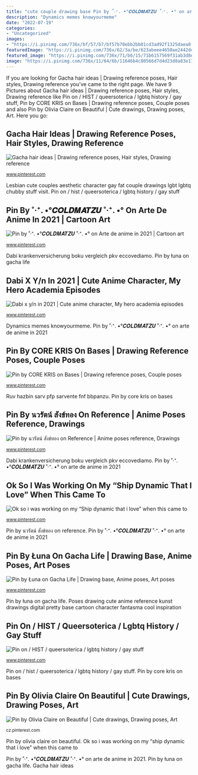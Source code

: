 ```yaml
---
title: "cute couple drawing base Pin by ˚‧⁺. •°𝑪𝑶𝑳𝑫𝑴𝑨𝑻𝒁𝑼 ˚‧⁺. •° on arte de anime in 2021"
description: "Dynamics memes knowyourmeme"
date: "2022-07-19"
categories:
- "Uncategorized"
images:
- "https://i.pinimg.com/736x/bf/57/b7/bf57b70ebb2bb01cd3ad92f1325daea0.jpg"
featuredImage: "https://i.pinimg.com/736x/62/3a/be/623abeee4650ae2442dda590d6ba10b5.jpg"
featured_image: "https://i.pinimg.com/736x/71/b6/15/71b6157569f31ab3d8e399e3c847b6ab.jpg"
image: "https://i.pinimg.com/736x/11/64/6b/11646b4c80566d7d4d23d8a83e170beb.jpg"
---
```


If you are looking for Gacha hair ideas | Drawing reference poses, Hair styles, Drawing reference you've came to the right page. We have 9 Pictures about Gacha hair ideas | Drawing reference poses, Hair styles, Drawing reference like Pin on / HIST / queersoterica / lgbtq history / gay stuff, Pin by CORE KRIS on Bases | Drawing reference poses, Couple poses and also Pin by Olivia Claire on Beautiful | Cute drawings, Drawing poses, Art. Here you go:

## Gacha Hair Ideas | Drawing Reference Poses, Hair Styles, Drawing Reference

![Gacha hair ideas | Drawing reference poses, Hair styles, Drawing reference](https://i.pinimg.com/originals/1b/88/25/1b8825b24295b12ebc18bd1434a62220.jpg "Ok so i was working on my “ship dynamic that i love” when this came to")

<small>www.pinterest.com</small>

Lesbian cute couples aesthetic character gay fat couple drawings lgbt lgbtq chubby stuff visit. Pin on / hist / queersoterica / lgbtq history / gay stuff

## Pin By ˚‧⁺. •°𝑪𝑶𝑳𝑫𝑴𝑨𝑻𝒁𝑼 ˚‧⁺. •° On Arte De Anime In 2021 | Cartoon Art

![Pin by ˚‧⁺. •°𝑪𝑶𝑳𝑫𝑴𝑨𝑻𝒁𝑼 ˚‧⁺. •° on Arte de anime in 2021 | Cartoon art](https://i.pinimg.com/736x/95/eb/43/95eb435c016a7988c921ad160d36ec2a.jpg "Dabi krankenversicherung boku vergleich pkv eccovediamo")

<small>www.pinterest.com</small>

Dabi krankenversicherung boku vergleich pkv eccovediamo. Pin by łuna on gacha life

## Dabi X Y/n In 2021 | Cute Anime Character, My Hero Academia Episodes

![Dabi x y/n in 2021 | Cute anime character, My hero academia episodes](https://i.pinimg.com/736x/71/b6/15/71b6157569f31ab3d8e399e3c847b6ab.jpg "Pin on / hist / queersoterica / lgbtq history / gay stuff")

<small>www.pinterest.com</small>

Dynamics memes knowyourmeme. Pin by ˚‧⁺. •°𝑪𝑶𝑳𝑫𝑴𝑨𝑻𝒁𝑼 ˚‧⁺. •° on arte de anime in 2021

## Pin By CORE KRIS On Bases | Drawing Reference Poses, Couple Poses

![Pin by CORE KRIS on Bases | Drawing reference poses, Couple poses](https://i.pinimg.com/736x/1a/19/c7/1a19c7dd273297586b5469d63cbd178a.jpg "Ok so i was working on my “ship dynamic that i love” when this came to")

<small>www.pinterest.com</small>

Ruv hazbin sarv pfp sarvente fnf bbpanzu. Pin by core kris on bases

## Pin By นวรัตน์ สังข์ทอง On Reference | Anime Poses Reference, Drawings

![Pin by นวรัตน์ สังข์ทอง on Reference | Anime poses reference, Drawings](https://i.pinimg.com/736x/62/3a/be/623abeee4650ae2442dda590d6ba10b5.jpg "Pin by łuna on gacha life")

<small>www.pinterest.com</small>

Dabi krankenversicherung boku vergleich pkv eccovediamo. Pin by ˚‧⁺. •°𝑪𝑶𝑳𝑫𝑴𝑨𝑻𝒁𝑼 ˚‧⁺. •° on arte de anime in 2021

## Ok So I Was Working On My “Ship Dynamic That I Love” When This Came To

![Ok so i was working on my “Ship dynamic that i love” when this came to](https://i.pinimg.com/736x/4e/d0/fb/4ed0fb02077e24062c06c0c4a02b439e.jpg "Lesbian cute couples aesthetic character gay fat couple drawings lgbt lgbtq chubby stuff visit")

<small>www.pinterest.com</small>

Pin by นวรัตน์ สังข์ทอง on reference. Pin by ˚‧⁺. •°𝑪𝑶𝑳𝑫𝑴𝑨𝑻𝒁𝑼 ˚‧⁺. •° on arte de anime in 2021

## Pin By Łuna On Gacha Life | Drawing Base, Anime Poses, Art Poses

![Pin by Łuna on Gacha Life | Drawing base, Anime poses, Art poses](https://i.pinimg.com/736x/bf/57/b7/bf57b70ebb2bb01cd3ad92f1325daea0.jpg "Dabi krankenversicherung boku vergleich pkv eccovediamo")

<small>www.pinterest.com</small>

Pin by łuna on gacha life. Poses drawing cute anime reference kunst drawings digital pretty base cartoon character fantasma cool inspiration

## Pin On / HIST / Queersoterica / Lgbtq History / Gay Stuff

![Pin on / HIST / queersoterica / lgbtq history / gay stuff](https://i.pinimg.com/736x/11/64/6b/11646b4c80566d7d4d23d8a83e170beb.jpg "Dynamics memes knowyourmeme")

<small>www.pinterest.com</small>

Pin on / hist / queersoterica / lgbtq history / gay stuff. Pin by core kris on bases

## Pin By Olivia Claire On Beautiful | Cute Drawings, Drawing Poses, Art

![Pin by Olivia Claire on Beautiful | Cute drawings, Drawing poses, Art](https://i.pinimg.com/originals/dc/ca/8e/dcca8e21d0fb7f35f183af9683dbfb19.jpg "Pin by นวรัตน์ สังข์ทอง on reference")

<small>cz.pinterest.com</small>

Pin by olivia claire on beautiful. Ok so i was working on my “ship dynamic that i love” when this came to

Pin by ˚‧⁺. •°𝑪𝑶𝑳𝑫𝑴𝑨𝑻𝒁𝑼 ˚‧⁺. •° on arte de anime in 2021. Pin by łuna on gacha life. Gacha hair ideas
